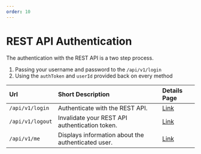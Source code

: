 ```yaml
---
order: 10
---
```


# REST API Authentication
The authentication with the REST API is a two step process.

1. Passing your username and password to the `/api/v1/login`
2. Using the `authToken` and `userId` provided back on every method

| Url | Short Description | Details Page |
| :--- | :--- | :--- |
| `/api/v1/login` | Authenticate with the REST API. | [Link](login.md) |
| `/api/v1/logout` | Invalidate your REST API authentication token. | [Link](logout.md) |
| `/api/v1/me` | Displays information about the authenticated user. | [Link](me.md) |
